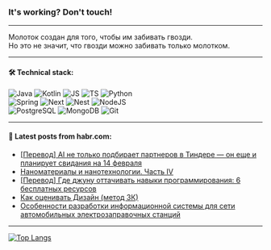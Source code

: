 ### It's working? Don't touch!

---
Молоток создан для того, чтобы им забивать гвозди. <br>
Но это не значит, что гвозди можно забивать только молотком.

---

#### 🛠️ Technical stack:

![Java](https://img.shields.io/badge/Java-informational?logo=Oracle&style=flat&logoColor=white&color=FF4500)
![Kotlin](https://img.shields.io/badge/Kotlin-informational?logo=Kotlin&style=flat&logoColor=white&color=774D97)
![JS](https://img.shields.io/badge/JS-informational?logo=javaScript&style=flat&logoColor=black&color=F7Df1E)
![TS](https://img.shields.io/badge/TypeScript-informational?logo=typeScript&style=flat&logoColor=black&color=017acc)
![Python](https://img.shields.io/badge/Python-informational?logo=Python&style=flat&logoColor=black&color=ffdd54) <br>
![Spring](https://img.shields.io/badge/SpringBoot-informational?logo=SpringBoot&style=flat&logoColor=white&color=6DB33F) 
![Next](https://img.shields.io/badge/Next.js-informational?logo=Next.js&style=flat&logoColor=white&color=3671a1)
![Nest](https://img.shields.io/badge/NestJS-informational?logo=NestJS&style=flat&logoColor=white&color=E0234E)
![NodeJS](https://img.shields.io/badge/NodeJS-informational?logo=node.js&style=flat&logoColor=white&color=70A760) <br>
![PostgreSQL](https://img.shields.io/badge/PostgreSQL-informational?logo=PostgreSQL&style=flat&logoColor=white&color=DAA520)
![MongoDB](https://img.shields.io/badge/MongoDB-informational?logo=MongoDB&style=flat&logoColor=white&color=870000)
![Git](https://img.shields.io/badge/Git-informational?logo=git&style=flat&logoColor=white&color=f74e28)

___

#### 💬 Latest posts from habr.com:

<!-- BLOG-POST-LIST:START -->
- [[Перевод] AI не только подбирает партнеров в Тиндере — он еще и планирует свидания на 14 февраля](https://habr.com/ru/companies/productstar/articles/793688/?utm_source=habrahabr&utm_medium=rss&utm_campaign=793688)
- [Наноматериалы и нанотехнологии. Часть IV](https://habr.com/ru/articles/793622/?utm_source=habrahabr&utm_medium=rss&utm_campaign=793622)
- [[Перевод] Где джуну оттачивать навыки программирования: 6 бесплатных ресурсов](https://habr.com/ru/companies/netologyru/articles/793496/?utm_source=habrahabr&utm_medium=rss&utm_campaign=793496)
- [Как оценивать Дизайн &lpar;метод 3К&rpar;](https://habr.com/ru/articles/793672/?utm_source=habrahabr&utm_medium=rss&utm_campaign=793672)
- [Особенности разработки информационной системы для сети автомобильных электрозаправочных станций](https://habr.com/ru/articles/793664/?utm_source=habrahabr&utm_medium=rss&utm_campaign=793664)
<!-- BLOG-POST-LIST:END -->

---
[![Top Langs](https://github-readme-stats-git-master-advtsetting-gmailcom.vercel.app/api/top-langs/?username=zloylis&langs_count=10&hide_title=false&title_color=e6edf3&size_weight=0.5&count_weight=0.5&layout=compact&hide_border=true&theme=dracula)](https://github.com/zloylis)

<!-- ![GitHub stats](https://github-readme-stats-git-master-advtsetting-gmailcom.vercel.app/api?username=zloylis&show_icons=true&hide_border=true&theme=dracula&hide_title=true&include_all_commits=true&count_private=true&hide=contribs&hide_rank=true) -->
